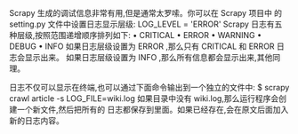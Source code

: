 Scrapy 生成的调试信息非常有用,但是通常太罗嗦。你可以在 Scrapy 项目中
的 setting.py 文件中设置日志显示层级:
    LOG_LEVEL = 'ERROR'
Scrapy 日志有五种层级,按照范围递增顺序排列如下:
    • CRITICAL
    • ERROR
    • WARNING
    • DEBUG
    • INFO
如果日志层级设置为 ERROR ,那么只有 CRITICAL 和 ERROR 日志会显示出来。
如果日志层级设置为 INFO ,那么所有信息都会显示出来,其他同理。

日志不仅可以显示在终端,也可以通过下面命令输出到一个独立的文件中:
    $ scrapy crawl article -s LOG_FILE=wiki.log
如果目录中没有 wiki.log,那么运行程序会创建一个新文件,然后把所有的
日志都保存到里面。如果已经存在,会在原文后面加入新的日志内容。